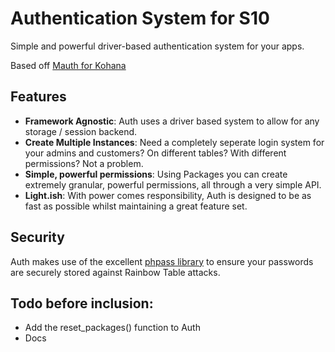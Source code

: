# Authentication System for S10 #

Simple and powerful driver-based authentication system for your apps.

Based off [Mauth for Kohana](http://github.com/alexgisby/Mauth)

## Features ##

- **Framework Agnostic**: Auth uses a driver based system to allow for any storage / session backend.
- **Create Multiple Instances**: Need a completely seperate login system for your admins and customers? On different tables? With different permissions? Not a problem.
- **Simple, powerful permissions**: Using Packages you can create extremely granular, powerful permissions, all through a very simple API.
- **Light.ish**: With power comes responsibility, Auth is designed to be as fast as possible whilst maintaining a great feature set.

## Security ##

Auth makes use of the excellent [phpass library](http://www.openwall.com/phpass/) to
ensure your passwords are securely stored against Rainbow Table attacks.

## Todo before inclusion:

* Add the reset_packages() function to Auth
* Docs
